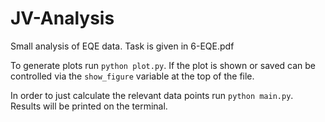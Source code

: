 # JV-Analysis
Small analysis of EQE data. Task is given in 6-EQE.pdf

To generate plots run `python plot.py`. If the plot is shown or saved can be controlled via the `show_figure` variable at the top of the file. 

In order to just calculate the relevant data points run `python main.py`. Results will be printed on the terminal.
